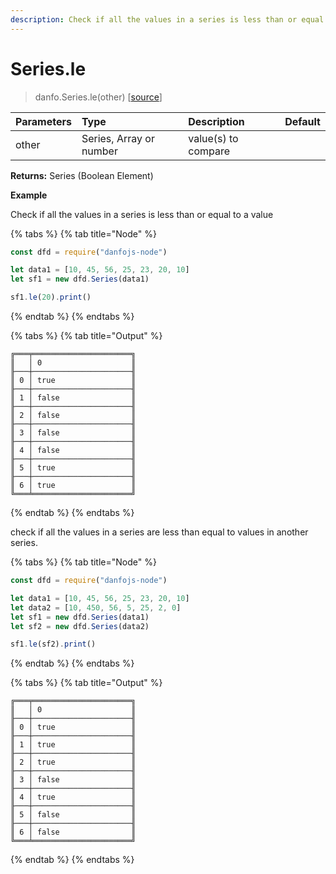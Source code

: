 ```yaml
---
description: Check if all the values in a series is less than or equal to a value
---
```


# Series.le

> danfo.Series.le\(other\)     \[[source](https://github.com/opensource9ja/danfojs/blob/master/danfojs/src/core/series.js#L865)\]

| Parameters | Type | Description | Default |
| :--- | :--- | :--- | :--- |
| other | Series, Array or number | value\(s\) to compare |  |

**Returns:** Series \(Boolean Element\)

**Example**

Check if all the values in a series is less than or equal to a value

{% tabs %}
{% tab title="Node" %}
```javascript
const dfd = require("danfojs-node")

let data1 = [10, 45, 56, 25, 23, 20, 10]
let sf1 = new dfd.Series(data1)

sf1.le(20).print()
```
{% endtab %}
{% endtabs %}

{% tabs %}
{% tab title="Output" %}
```text
╔═══╤══════════════════════╗
║   │ 0                    ║
╟───┼──────────────────────╢
║ 0 │ true                 ║
╟───┼──────────────────────╢
║ 1 │ false                ║
╟───┼──────────────────────╢
║ 2 │ false                ║
╟───┼──────────────────────╢
║ 3 │ false                ║
╟───┼──────────────────────╢
║ 4 │ false                ║
╟───┼──────────────────────╢
║ 5 │ true                 ║
╟───┼──────────────────────╢
║ 6 │ true                 ║
╚═══╧══════════════════════╝
```
{% endtab %}
{% endtabs %}

check if all the values in a series are less than equal to values in another series.

{% tabs %}
{% tab title="Node" %}
```javascript
const dfd = require("danfojs-node")

let data1 = [10, 45, 56, 25, 23, 20, 10]
let data2 = [10, 450, 56, 5, 25, 2, 0]
let sf1 = new dfd.Series(data1)
let sf2 = new dfd.Series(data2)

sf1.le(sf2).print()
```
{% endtab %}
{% endtabs %}

{% tabs %}
{% tab title="Output" %}
```text
╔═══╤══════════════════════╗
║   │ 0                    ║
╟───┼──────────────────────╢
║ 0 │ true                 ║
╟───┼──────────────────────╢
║ 1 │ true                 ║
╟───┼──────────────────────╢
║ 2 │ true                 ║
╟───┼──────────────────────╢
║ 3 │ false                ║
╟───┼──────────────────────╢
║ 4 │ true                 ║
╟───┼──────────────────────╢
║ 5 │ false                ║
╟───┼──────────────────────╢
║ 6 │ false                ║
╚═══╧══════════════════════╝
```
{% endtab %}
{% endtabs %}



